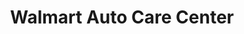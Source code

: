 ---
title: "Walmart Auto Care Center"
url: /scottsdale/walmart-auto-care-center/
shop: car repair
---